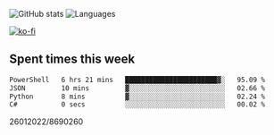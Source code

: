 ![GitHub stats](https://github-readme-stats.vercel.app/api?username=emipa606&theme=github_dark&show_icons=true) 
![Languages](https://github-readme-stats.vercel.app/api/top-langs/?username=emipa606&theme=github_dark&layout=compact)

[![ko-fi](https://ko-fi.com/img/githubbutton_sm.svg)](https://ko-fi.com/G2G55DDYD)

## Spent times this week
<!--START_SECTION:waka-->

```txt
PowerShell   6 hrs 21 mins   ███████████████████████▓░   95.09 %
JSON         10 mins         ▓░░░░░░░░░░░░░░░░░░░░░░░░   02.66 %
Python       8 mins          ▓░░░░░░░░░░░░░░░░░░░░░░░░   02.24 %
C#           0 secs          ░░░░░░░░░░░░░░░░░░░░░░░░░   00.02 %
```

<!--END_SECTION:waka-->


26012022/8690260
